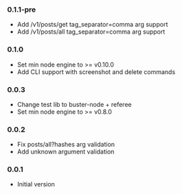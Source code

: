 ### 0.1.1-pre
* Add /v1/posts/get tag_separator=comma arg support
* Add /v1/posts/all tag_separator=comma arg support

### 0.1.0
* Set min node engine to >= v0.10.0
* Add CLI support with screenshot and delete commands

### 0.0.3
* Change test lib to buster-node + referee
* Set min node engine to >= v0.8.0

### 0.0.2
* Fix posts/all?hashes arg validation
* Add unknown argument validation

### 0.0.1
* Initial version
